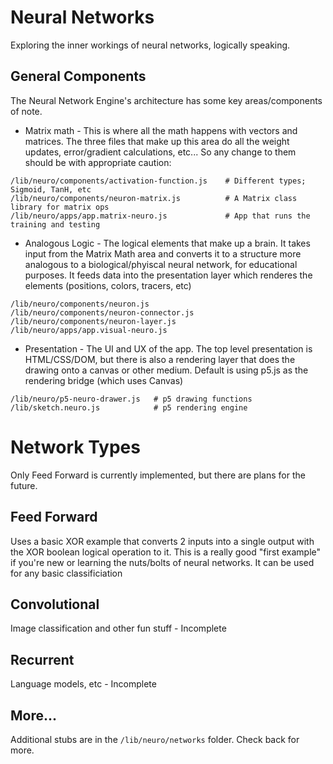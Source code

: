 # Neural Networks

Exploring the inner workings of neural networks, logically speaking.

## General Components

The Neural Network Engine's architecture has some key areas/components of note.

- Matrix math - This is where all the math happens with vectors and matrices. The three files that make up this area do all the weight updates, error/gradient calculations, etc... So any change to them should be with appropriate caution:

```
/lib/neuro/components/activation-function.js    # Different types; Sigmoid, TanH, etc
/lib/neuro/components/neuron-matrix.js          # A Matrix class library for matrix ops
/lib/neuro/apps/app.matrix-neuro.js             # App that runs the training and testing
```

- Analogous Logic - The logical elements that make up a brain. It takes input from the Matrix Math area and converts it to a structure more analogous to a biological/phyiscal neural network, for educational purposes. It feeds data into the presentation layer which renderes the elements (positions, colors, tracers, etc)

```
/lib/neuro/components/neuron.js
/lib/neuro/components/neuron-connector.js
/lib/neuro/components/neuron-layer.js
/lib/neuro/apps/app.visual-neuro.js
```

- Presentation - The UI and UX of the app. The top level presentation is HTML/CSS/DOM, but there is also a rendering layer that does the drawing onto a canvas or other medium. Default is using p5.js as the rendering bridge (which uses Canvas)

```
/lib/neuro/p5-neuro-drawer.js   # p5 drawing functions
/lib/sketch.neuro.js            # p5 rendering engine
```

# Network Types

Only Feed Forward is currently implemented, but there are plans for the future.

## Feed Forward

Uses a basic XOR example that converts 2 inputs into a single output with the XOR boolean logical operation to it.
This is a really good "first example" if you're new or learning the nuts/bolts of neural networks. It can be used
for any basic classificiation

## Convolutional

Image classification and other fun stuff - Incomplete

## Recurrent

Language models, etc - Incomplete

## More...

Additional stubs are in the `/lib/neuro/networks` folder. Check back for more.
